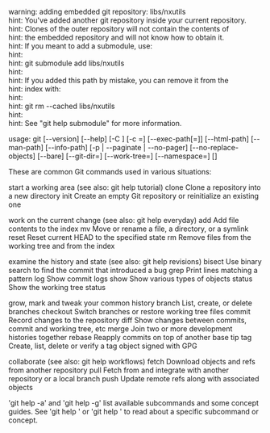 warning: adding embedded git repository: libs/nxutils                                                                              
hint: You've added another git repository inside your current repository.                                                            
hint: Clones of the outer repository will not contain the contents of                                                                
hint: the embedded repository and will not know how to obtain it.                                                                    
hint: If you meant to add a submodule, use:                                                                                          
hint:                                                                                                                                
hint:   git submodule add <url> libs/nxutils                                                                                       
hint:                                                                                                                                
hint: If you added this path by mistake, you can remove it from the                                                                  
hint: index with:                                                                                                                    
hint:                                                                                                                                
hint:   git rm --cached libs/nxutils                                                                                               
hint:                                                                                                                                
hint: See "git help submodule" for more information. 


usage: git [--version] [--help] [-C <path>] [-c <name>=<value>]
           [--exec-path[=<path>]] [--html-path] [--man-path] [--info-path]
           [-p | --paginate | --no-pager] [--no-replace-objects] [--bare]
           [--git-dir=<path>] [--work-tree=<path>] [--namespace=<name>]
           <command> [<args>]

These are common Git commands used in various situations:

start a working area (see also: git help tutorial)
   clone      Clone a repository into a new directory
   init       Create an empty Git repository or reinitialize an existing one

work on the current change (see also: git help everyday)
   add        Add file contents to the index
   mv         Move or rename a file, a directory, or a symlink
   reset      Reset current HEAD to the specified state
   rm         Remove files from the working tree and from the index

examine the history and state (see also: git help revisions)
   bisect     Use binary search to find the commit that introduced a bug
   grep       Print lines matching a pattern
   log        Show commit logs
   show       Show various types of objects
   status     Show the working tree status

grow, mark and tweak your common history
   branch     List, create, or delete branches
   checkout   Switch branches or restore working tree files
   commit     Record changes to the repository
   diff       Show changes between commits, commit and working tree, etc
   merge      Join two or more development histories together
   rebase     Reapply commits on top of another base tip
   tag        Create, list, delete or verify a tag object signed with GPG

collaborate (see also: git help workflows)
   fetch      Download objects and refs from another repository
   pull       Fetch from and integrate with another repository or a local branch
   push       Update remote refs along with associated objects

'git help -a' and 'git help -g' list available subcommands and some
concept guides. See 'git help <command>' or 'git help <concept>'
to read about a specific subcommand or concept.
